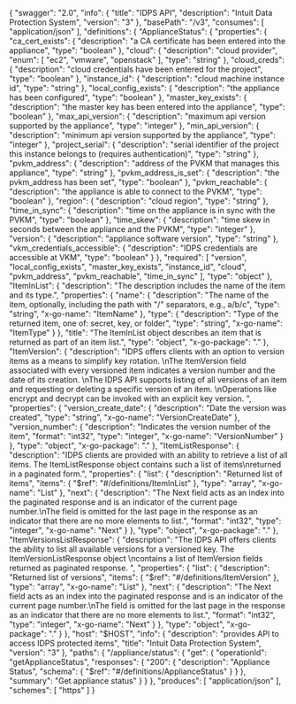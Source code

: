 {
    "swagger": "2.0",
    "info": {
        "title": "IDPS API",
        "description": "Intuit Data Protection System",
        "version": "3"
    },
    "basePath": "/v3", 
    "consumes": [
        "application/json"
    ], 
    "definitions": {
        "ApplianceStatus": {
            "properties": {
                "ca_cert_exists": {
                    "description": "a CA certificate has been entered into the appliance", 
                    "type": "boolean"
                }, 
                "cloud": {
                    "description": "cloud provider", 
                    "enum": [
                        "ec2", 
                        "vmware", 
                        "openstack"
                    ], 
                    "type": "string"
                }, 
                "cloud_creds": {
                    "description": "cloud credentials have been entered for the project", 
                    "type": "boolean"
                }, 
                "instance_id": {
                    "description": "cloud machine instance id", 
                    "type": "string"
                }, 
                "local_config_exists": {
                    "description": "the appliance has been configured", 
                    "type": "boolean"
                }, 
                "master_key_exists": {
                    "description": "the master key has been entered into the appliance", 
                    "type": "boolean"
                }, 
                "max_api_version": {
                    "description": "maximum api version supported by the appliance", 
                    "type": "integer"
                }, 
                "min_api_version": {
                    "description": "minimum api version supported by the appliance", 
                    "type": "integer"
                }, 
                "project_serial": {
                    "description": "serial identifier of the project this instance belongs to (requires authentication)", 
                    "type": "string"
                }, 
                "pvkm_address": {
                    "description": "address of the PVKM that manages this appliance", 
                    "type": "string"
                }, 
                "pvkm_address_is_set": {
                    "description": "the pvkm_address has been set", 
                    "type": "boolean"
                }, 
                "pvkm_reachable": {
                    "description": "the appliance is able to connect to the PVKM", 
                    "type": "boolean"
                }, 
                "region": {
                    "description": "cloud region", 
                    "type": "string"
                }, 
                "time_in_sync": {
                    "description": "time on the appliance is in sync with the PVKM", 
                    "type": "boolean"
                }, 
                "time_skew": {
                    "description": "time skew in seconds between the appliance and the PVKM", 
                    "type": "integer"
                }, 
                "version": {
                    "description": "appliance software version", 
                    "type": "string"
                }, 
                "vkm_credentials_accessible": {
                    "description": "IDPS credentials are accessible at VKM", 
                    "type": "boolean"
                }
            }, 
            "required": [
                "version", 
                "local_config_exists", 
                "master_key_exists", 
                "instance_id", 
                "cloud", 
                "pvkm_address", 
                "pvkm_reachable", 
                "time_in_sync"
            ], 
            "type": "object"
        },
        "ItemInList": {
            "description": "The description includes the name of the item and its type.", 
            "properties": {
                "name": {
                    "description": "The name of the item, optionally, including the path with \"/\" separators, e.g., a/b/c", 
                    "type": "string", 
                    "x-go-name": "ItemName"
                }, 
                "type": {
                    "description": "Type of the returned item, one of: secret, key, or folder", 
                    "type": "string", 
                    "x-go-name": "ItemType"
                }
            }, 
            "title": "The ItemInList object describes an item that is returned as part of an item list.", 
            "type": "object", 
            "x-go-package": "."
        }, 
        "ItemVersion": {
            "description": "IDPS offers clients with an option to version items as a means to simplify key rotation. \nThe ItemVersion field associated with every versioned item indicates a version number and the date of its creation. \nThe IDPS API supports listing of all versions of an item and requesting or deleting a specific version of an item. \nOperations like encrypt and decrypt can be invoked with an explicit key version. ", 
            "properties": {
                "version_create_date": {
                    "description": "Date the version was created", 
                    "type": "string", 
                    "x-go-name": "VersionCreateDate"
                }, 
                "version_number": {
                    "description": "Indicates the version number of the item", 
                    "format": "int32", 
                    "type": "integer", 
                    "x-go-name": "VersionNumber"
                }
            }, 
            "type": "object", 
            "x-go-package": "."
        }, 
        "ItemListResponse": {
            "description": "IDPS clients are provided with an ability to retrieve a list of all items. The ItemListResponse object contains such a list of items\nreturned in a paginated form.", 
            "properties": {
                "list": {
                    "description": "Returned list of items", 
                    "items": {
                        "$ref": "#/definitions/ItemInList"
                    }, 
                    "type": "array", 
                    "x-go-name": "List"
                }, 
                "next": {
                    "description": "The Next field acts as an index into the paginated response and is an indicator of the current page number.\nThe field is omitted for the last page in the response as an indicator that there are no more elements to list.", 
                    "format": "int32", 
                    "type": "integer", 
                    "x-go-name": "Next"
                }
            }, 
            "type": "object", 
            "x-go-package": "."
        }, 
        "ItemVersionsListResponse": {
            "description": "The IDPS API offers clients the ability to list all available versions for a versioned key. The ItemVersionListResponse object \ncontains a list of ItemVersion fields returned as paginated response. ", 
            "properties": {
                "list": {
                    "description": "Returned list of versions", 
                    "items": {
                        "$ref": "#/definitions/ItemVersion"
                    }, 
                    "type": "array", 
                    "x-go-name": "List"
                }, 
                "next": {
                    "description": "The Next field acts as an index into the paginated response and is an indicator of the current page number.\nThe field is omitted for the last page in the response as an indicator that there are no more elements to list.", 
                    "format": "int32", 
                    "type": "integer", 
                    "x-go-name": "Next"
                }
            }, 
            "type": "object", 
            "x-go-package": "."
        }
    }, 
    "host": "$HOST", 
    "info": {
        "description": "provides API to access IDPS protected items", 
        "title": "Intuit Data Protection System", 
        "version": "3"
    }, 
    "paths": {
        "/appliance/status": {
            "get": {
                "operationId": "getApplianceStatus", 
                "responses": {
                    "200": {
                        "description": "Appliance Status", 
                        "schema": {
                            "$ref": "#/definitions/ApplianceStatus"
                        }
                    }
                }, 
                "summary": "Get appliance status"
            }
        }
    }, 
    "produces": [
        "application/json"
    ], 
    "schemes": [
        "https"
    ]
}
